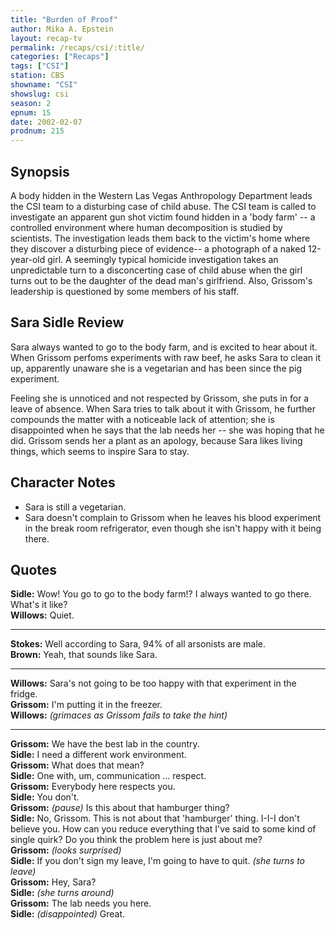 ```yaml
---
title: "Burden of Proof"
author: Mika A. Epstein
layout: recap-tv
permalink: /recaps/csi/:title/
categories: ["Recaps"]
tags: ["CSI"]
station: CBS
showname: "CSI"
showslug: csi
season: 2  
epnum: 15
date: 2002-02-07
prodnum: 215  
---
```


## Synopsis

A body hidden in the Western Las Vegas Anthropology Department leads the CSI team to a disturbing case of child abuse. The CSI team is called to investigate an apparent gun shot victim found hidden in a 'body farm' -- a controlled environment where human decomposition is studied by scientists. The investigation leads them back to the victim's home where they discover a disturbing piece of evidence-- a photograph of a naked 12-year-old girl. A seemingly typical homicide investigation takes an unpredictable turn to a disconcerting case of child abuse when the girl turns out to be the daughter of the dead man's girlfriend. Also, Grissom's leadership is questioned by some members of his staff.

## Sara Sidle Review

Sara always wanted to go to the body farm, and is excited to hear about it. When Grissom perfoms experiments with raw beef, he asks Sara to clean it up, apparently unaware she is a vegetarian and has been since the pig experiment. 

Feeling she is unnoticed and not respected by Grissom, she puts in for a leave of absence. When Sara tries to talk about it with Grissom, he further compounds the matter with a noticeable lack of attention; she is disappointed when he says that the lab needs her -- she was hoping that he did. Grissom sends her a plant as an apology, because Sara likes living things, which seems to inspire Sara to stay.

## Character Notes

* Sara is still a vegetarian.  
* Sara doesn't complain to Grissom when he leaves his blood experiment in the break room refrigerator, even though she isn't happy with it being there.

## Quotes

**Sidle:** Wow! You go to go to the body farm!? I always wanted to go there. What's it like?  
**Willows:** Quiet.  

- - -

**Stokes:** Well according to Sara, 94% of all arsonists are male.  
**Brown:** Yeah, that sounds like Sara.  

- - -

**Willows:** Sara's not going to be too happy with that experiment in the fridge.  
**Grissom:** I'm putting it in the freezer.  
**Willows:** _(grimaces as Grissom fails to take the hint)_  

- - -

**Grissom:** We have the best lab in the country.  
**Sidle:** I need a different work environment.  
**Grissom:** What does that mean?  
**Sidle:** One with, um, communication ... respect.  
**Grissom:** Everybody here respects you.  
**Sidle:** You don't.  
**Grissom:** _(pause)_ Is this about that hamburger thing?  
**Sidle:** No, Grissom. This is not about that 'hamburger' thing. I-I-I don't believe you. How can you reduce everything that I've said to some kind of single quirk? Do you think the problem here is just about me?  
**Grissom:** _(looks surprised)_  
**Sidle:** If you don't sign my leave, I'm going to have to quit. _(she turns to leave)_  
**Grissom:** Hey, Sara?  
**Sidle:** _(she turns around)_  
**Grissom:** The lab needs you here.  
**Sidle:** _(disappointed)_ Great.

